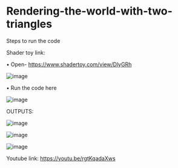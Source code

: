 # Rendering-the-world-with-two-triangles
Steps to run the code

Shader toy link:

•	Open- https://www.shadertoy.com/view/DlyGRh

![image](https://github.com/06Bhavyathadiboina/Rendering-the-world-with-two-triangles/assets/129217214/466c0338-8fd5-4b26-b65f-792fbd5f48ba)

 
•	Run the code here
 

![image](https://github.com/06Bhavyathadiboina/Rendering-the-world-with-two-triangles/assets/129217214/826e5097-aaac-42f7-93db-8647dfcdf991)



OUTPUTS:

  ![image](https://github.com/06Bhavyathadiboina/Rendering-the-world-with-two-triangles/assets/129217214/301568d7-4abc-48a7-9261-4003b8250bd5)

  ![image](https://github.com/06Bhavyathadiboina/Rendering-the-world-with-two-triangles/assets/129217214/b9f37ce1-a071-4b06-9046-1f5ff25e1ad1)

  ![image](https://github.com/06Bhavyathadiboina/Rendering-the-world-with-two-triangles/assets/129217214/fcc3a7c1-5f49-4743-ac27-983e0989d42e)


 

Youtube link: https://youtu.be/rgtKqadaXws

